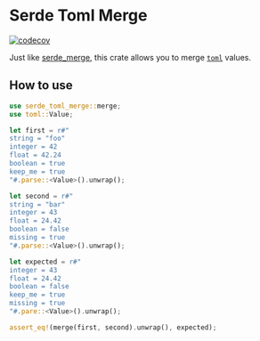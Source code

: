 # Serde Toml Merge

[![codecov](https://codecov.io/gh/jdrouet/serde-toml-merge/branch/main/graph/badge.svg?token=VR6M1YHRFA)](https://codecov.io/gh/jdrouet/serde-toml-merge)

Just like [serde_merge](https://crates.io/crates/serde_merge), this crate allows you to merge [`toml`](https://crates.io/crates/toml) values.

## How to use

```rust
use serde_toml_merge::merge;
use toml::Value;

let first = r#"
string = "foo"
integer = 42
float = 42.24
boolean = true
keep_me = true
"#.parse::<Value>().unwrap();

let second = r#"
string = "bar"
integer = 43
float = 24.42
boolean = false
missing = true
"#.parse::<Value>().unwrap();

let expected = r#"
integer = 43
float = 24.42
boolean = false
keep_me = true
missing = true
"#.pare::<Value>().unwrap();

assert_eq!(merge(first, second).unwrap(), expected);
```
